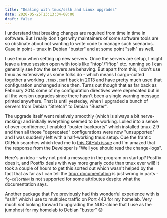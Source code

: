 ```yaml
---
title: "Dealing with tmux/sslh and Linux upgrades"
date: 2020-05-25T13:13:34+08:00
draft: false
---
```


I understand that breaking changes are required from time in time in software. But I really don't get why maintainers of some software tools are so obstinate about not wanting to write code to manage such scenarios. Case in point - tmux in Debian "buster" and at some point "sslh" as well.

I use tmux when setting up new servers. Once the servers are setup, I might leave a tmux session open with tools like "htop"/"iftop" etc. running so I can generally see how the servers are behaving. But apart from this, I don't use tmux as extensively as some folks do - which means I cargo-culted together a working ```.tmux.conf``` back in 2013 and have pretty much used that configuration unchanged since then. Turns out though that as far back as February 2014 some of my configuration directives were deprecated but in all the version upgrades since there hasn't been a single warning message printed anywhere. That is until yesteday, when I upgraded a bunch of servers from Debian "Stretch" to Debian "Buster".

The upgrade itself went relatively smoothly (which is always a bit nerve-racking) and initially everything seemed to be working. Lulled into a sense of over-confidence, I enabled "buster-backports" which installed tmux-2.9 and then all those "deprecated" configurations were now "unsupported" and I was suddenly left with a half-working tmux setup. Cue the frantic GitHub searches which lead me to [this GitHub issue](https://github.com/tmux/tmux/issues/1689) and I'm amazed that the response from the Developer is "Well you should read the change-logs".

Here's an idea - why not print a message in the program on startup? Postfix does it, and Postfix deals with way more gnarly code than tmux ever will! It took a couple of hours to get this sorted out which wasn't helped by the fact that as far as I can tell the [tmux documentation](https://man.openbsd.org/tmux.1#STYLES) is just wrong in parts - ```fg=colorNNN``` is not supported for some attributes despite what the documentation says.

Another package that I've previously had this wonderful experience with is "sslh" which I use to multiplex traffic on Port 443 for my homelab. Very much *not* looking forward to upgrading the NUC-clone that I use as the jumphost for my homelab to Debian "buster" 😓
